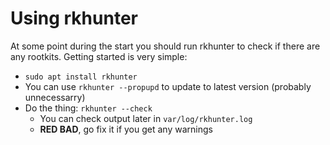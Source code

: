 # Using rkhunter
At some point during the start you should run rkhunter to check if there are any rootkits. Getting started is very simple:
- `sudo apt install rkhunter`
- You can use `rkhunter --propupd` to update to latest version (probably unnecessarry)
- Do the thing: `rkhunter --check`
  - You can check output later in `var/log/rkhunter.log`
  - **RED BAD**, go fix it if you get any warnings
